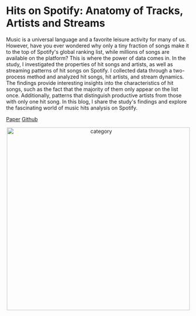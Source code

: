 # Hits on Spotify: Anatomy of Tracks, Artists and Streams

Music is a universal language and a favorite leisure activity for many of us. However, have you ever wondered why only a tiny fraction of songs make it to the top of Spotify's global ranking list, while millions of songs are available on the platform? This is where the power of data comes in. In the study, I investigated the properties of hit songs and artists, as well as streaming patterns of hit songs on Spotify. I collected data through a two-process method and analyzed hit songs, hit artists, and stream dynamics. The findings provide interesting insights into the characteristics of hit songs, such as the fact that the majority of them only appear on the list once. Additionally, patterns that distinguish productive artists from those with only one hit song. In this blog, I share the study's findings and explore the fascinating world of music hits analysis on Spotify.

[Paper](https://chennnxu.github.io/2022-08-01-Hits-on-Spotify/)
[Github](https://github.com/chennnxu/HitsOnSpotify.git)

<!-- IPYNB files and their corresponding purpose:   -->

<!-- 1.IPYNB <-> get top 200 charts (top_200_weekly.csv)  
2.IPYNB <-> extract artist information and audio features (song_features.csv artists_info.csv)  
3.IPYNB <-> Answer research question 1, 2, 6  
4.IPYNB <-> Answer research question 4, 5  
5.IPYNB <-> Answer research question 7  
6.IPYNB <-> Answer research question 3 -->

<div align = "center">
<img src="https://github.com/chennnxu/HitsOnSpotify/blob/44697c715ebd61779abb939c00b4f5c40409047f/spotify.png" width = "500" alt="category" align=center />
</div>